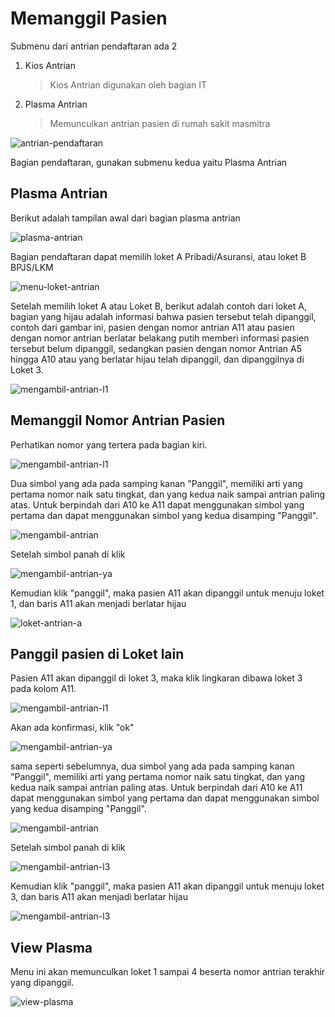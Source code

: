 # Memanggil Pasien

Submenu dari antrian pendaftaran ada 2

1. Kios Antrian

   > Kios Antrian digunakan oleh bagian IT

2. Plasma Antrian

   > Memunculkan antrian pasien di rumah sakit masmitra

![antrian-pendaftaran](../images/teramedik/antrian-pendaftaran.png)

Bagian pendaftaran, gunakan submenu kedua yaitu Plasma Antrian

## Plasma Antrian

Berikut adalah tampilan awal dari bagian plasma antrian

![plasma-antrian](../images/teramedik/plasma-antrian.png)

Bagian pendaftaran dapat memilih loket A Pribadi/Asuransi, atau loket B BPJS/LKM

![menu-loket-antrian](../images/teramedik/menu-loket-antrian.png)

Setelah memilih loket A atau Loket B, berikut adalah contoh dari loket A, bagian yang hijau adalah informasi bahwa pasien tersebut telah dipanggil, contoh dari gambar ini, pasien dengan nomor antrian A11 atau pasien dengan nomor antrian berlatar belakang putih memberi informasi pasien tersebut belum dipanggil, sedangkan pasien dengan nomor Antrian A5 hingga A10 atau yang berlatar hijau telah dipanggil, dan dipanggilnya di Loket 3.

![mengambil-antrian-l1](../images/teramedik/mengambil-antrian-l1.png)

## Memanggil Nomor Antrian Pasien

Perhatikan nomor yang tertera pada bagian kiri.

![mengambil-antrian-l1](../images/teramedik/mengambil-antrian-l1.png)

Dua simbol yang ada pada samping kanan "Panggil", memiliki arti yang pertama nomor naik satu tingkat, dan yang kedua naik sampai antrian paling atas. Untuk berpindah dari A10 ke A11 dapat menggunakan simbol yang pertama dan dapat menggunakan simbol yang kedua disamping "Panggil".

![mengambil-antrian](../images/teramedik/mengambil-antrian.png)

Setelah simbol panah di klik 

![mengambil-antrian-ya](../images/teramedik/mengambil-antrian-l1-a11.png)

Kemudian klik "panggil", maka pasien A11 akan dipanggil untuk menuju loket 1, dan baris A11 akan menjadi berlatar hijau

![loket-antrian-a](../images/teramedik/loket-antrian-a11-a1.png)



## Panggil pasien di Loket lain

Pasien A11 akan dipanggil di loket 3, maka klik lingkaran dibawa loket 3 pada kolom A11.

![mengambil-antrian-l1](../images/teramedik/mengambil-antrian-l1.png)

Akan ada konfirmasi, klik "ok"

![mengambil-antrian-ya](../images/teramedik/mengambil-antrian-ya.png)

sama seperti sebelumnya, dua simbol yang ada pada samping kanan "Panggil", memiliki arti yang pertama nomor naik satu tingkat, dan yang kedua naik sampai antrian paling atas. Untuk berpindah dari A10 ke A11 dapat menggunakan simbol yang pertama dan dapat menggunakan simbol yang kedua disamping "Panggil".

![mengambil-antrian](../images/teramedik/mengambil-antrian.png)

Setelah simbol panah di klik 

![mengambil-antrian-l3](../images/teramedik/mengambil-antrian-l3.png)

Kemudian klik "panggil", maka pasien A11 akan dipanggil untuk menuju loket 3, dan baris A11 akan menjadi berlatar hijau

![mengambil-antrian-l3](../images/teramedik/loket-antrian-a.png)

## View Plasma

Menu ini akan memunculkan loket 1 sampai 4 beserta nomor antrian terakhir yang dipanggil.

![view-plasma](../images/teramedik/view-plasma.png)
